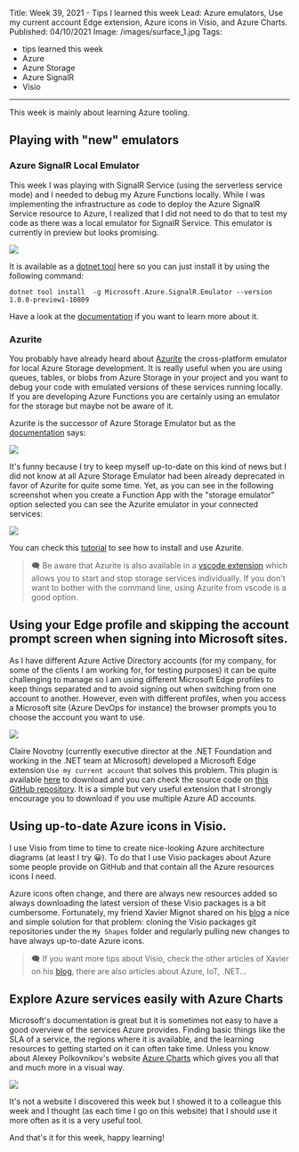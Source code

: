 Title: Week 39, 2021 - Tips I learned this week
Lead: Azure emulators, Use my current account Edge extension, Azure icons in Visio, and Azure Charts.
Published: 04/10/2021
Image: /images/surface_1.jpg
Tags:
  - tips learned this week
  - Azure
  - Azure Storage
  - Azure SignalR
  - Visio
---

This week is mainly about learning Azure tooling.

## Playing with "new" emulators

### Azure SignalR Local Emulator

This week I was playing with SignalR Service (using the serverless service mode) and I needed to debug my Azure Functions locally. While I was implementing the infrastructure as code to deploy the Azure SignalR Service resource to Azure, I realized that I did not need to do that to test my code as there was a local emulator for SignalR Service. This emulator is currently in preview but looks promising. 

<img src="/posts/images/w392021tips_nuget_1.png" class="img-fluid centered-img">  

It is available as a [dotnet tool](https://www.nuget.org/packages/Microsoft.Azure.SignalR.Emulator) here so you can just install it by using the following command:

```dotnetcli
dotnet tool install  -g Microsoft.Azure.SignalR.Emulator --version 1.0.0-preview1-10809
```

Have a look at the [documentation](https://github.com/Azure/azure-signalr/blob/dev/docs/emulator.md) if you want to learn more about it.

### Azurite

You probably have already heard about [Azurite](https://github.com/Azure/Azurite) the cross-platform emulator for local Azure Storage development. It is really useful when you are using queues, tables, or blobs from Azure Storage in your project and you want to debug your code with emulated versions of these services running locally. If you are developing Azure Functions you are certainly using an emulator for the storage but maybe not be aware of it.

Azurite is the successor of Azure Storage Emulator but as the [documentation](https://docs.microsoft.com/en-us/azure/storage/common/storage-use-emulator) says:

<img src="/posts/images/w392021tips_azurite_1.png" class="img-fluid centered-img">  

It's funny because I try to keep myself up-to-date on this kind of news but I did not know at all Azure Storage Emulator had been already deprecated in favor of Azurite for quite some time. Yet, as you can see in the following screenshot when you create a Function App with the "storage emulator" option selected you can see the Azurite emulator in your connected services:

<img src="/posts/images/w392021tips_vs_1.png" class="img-fluid centered-img">  

 You can check this [tutorial](https://docs.microsoft.com/en-us/azure/storage/common/storage-use-azurite?tabs=visual-studio) to see how to install and use Azurite.


> 🗨 Be aware that Azurite is also available in a [vscode extension](https://marketplace.visualstudio.com/items?itemName=Azurite.azurite) which allows you to start and stop storage services individually. If you don't want to bother with the command line, using Azurite from vscode is a good option.

## Using your Edge profile and skipping the account prompt screen when signing into Microsoft sites.

As I have different Azure Active Directory accounts (for my company, for some of the clients I am working for, for testing purposes) it can be quite challenging to manage so I am using different Microsoft Edge profiles to keep things separated and to avoid signing out when switching from one account to another. However, even with different profiles, when you access a Microsoft site (Azure DevOps for instance) the browser prompts you to choose the account you want to use.

<img src="/posts/images/w392021tips_extension_1.png" class="img-fluid centered-img">  

Claire Novotny (currently executive director at the .NET Foundation and working in the .NET team at Microsoft) developed a Microsoft Edge extension `Use my current account` that solves this problem. This plugin is available [here](https://microsoftedge.microsoft.com/addons/detail/use-my-current-account/hbfacnnpimgddoojjaonnnbeljegicfl) to download and you can check the source code on [this GitHub repository](https://github.com/novotnyllc/UseMyCurrentAccount). It is a simple but very useful extension that I strongly encourage you to download if you use multiple Azure AD accounts.

## Using up-to-date Azure icons in Visio.

I use Visio from time to time to create nice-looking Azure architecture diagrams (at least I try 😀). To do that I use Visio packages about Azure some people provide on GitHub and that contain all the Azure resources icons I need.

Azure icons often change, and there are always new resources added so always downloading the latest version of these Visio packages is a bit cumbersome. Fortunately, my friend Xavier Mignot shared on his [blog](https://blog.xmi.fr/posts/visio-tips-git-clone/) a nice and simple solution for that problem: cloning the Visio packages git repositories under the `My Shapes` folder and regularly pulling new changes to have always up-to-date Azure icons.

> 🗨 If you want more tips about Visio, check the other articles of Xavier on his [blog](https://blog.xmi.fr/), there are also articles about Azure, IoT, .NET...

## Explore Azure services easily with Azure Charts

Microsoft's documentation is great but it is sometimes not easy to have a good overview of the services Azure provides. Finding basic things like the SLA of a service, the regions where it is available, and the learning resources to getting started on it can often take time. Unless you know about Alexey Polkovnikov's website [Azure Charts](https://azurecharts.com/) which gives you all that and much more in a visual way.

<img src="/posts/images/w392021tips_charts_1.png" class="img-fluid centered-img">  

It's not a website I discovered this week but I showed it to a colleague this week and I thought (as each time I go on this website) that I should use it more often as it is a very useful tool. 

And that's it for this week, happy learning!